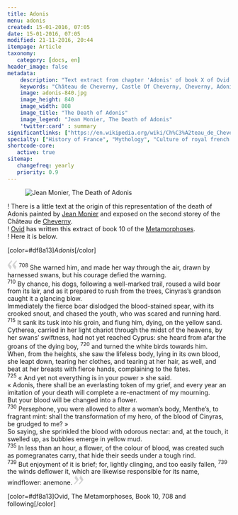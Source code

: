 ```yaml
---
title: Adonis 
menu: adonis
created: 15-01-2016, 07:05
date: 15-01-2016, 07:05
modified: 21-11-2016, 20:44
itempage: Article
taxonomy:
   category: [docs, en]
header_image: false
metadata:
    description: "Text extract from chapter 'Adonis' of book X of Ovid's Metamorphoses and used by painter jean Monier to realise the canvas representing The Death of Adonis exposed in the second storey of the Château de Cheverny"
    keywords: "Château de Cheverny, Castle Of Cheverny, Cheverny, Adonis, The Death of Adonis, Ovid, The Metamorphoses, Jean Monier"
    image: adonis-840.jpg
    image_height: 840
    image_width: 808
    image_title: "The Death of Adonis"
    image_legend: "Jean Monier, The Death of Adonis"
    'twitter:card' : summary
significantlinks: ["https://en.wikipedia.org/wiki/Ch%C3%A2teau_de_Cheverny"]
specialty: ["History of France", "Mythology", "Culture of royal french court", "Litterature of the Roman Empire", "Roman Imperial Litterature"]
shortcode-core:
   active: true
sitemap:
   changefreq: yearly
   priority: 0.9
---
```

<figure><picture>
<source sizes="(max-width: 767px) 98vw, 52vw" srcset="
/user/sites/docs/pages/01.reference/03.chateaux-de-la-loire/03.cheverny/01.adonis/adonis-280.webp 280w,
/user/sites/docs/pages/01.reference/03.chateaux-de-la-loire/03.cheverny/01.adonis/adonis-380.webp 380w,
/user/sites/docs/pages/01.reference/03.chateaux-de-la-loire/03.cheverny/01.adonis/adonis-480.webp 480w,
/user/sites/docs/pages/01.reference/03.chateaux-de-la-loire/03.cheverny/01.adonis/adonis-640.webp 640w,
/user/sites/docs/pages/01.reference/03.chateaux-de-la-loire/03.cheverny/01.adonis/adonis-840.webp 840w" type="image/webp">
<img src="/user/sites/docs/pages/01.reference/03.chateaux-de-la-loire/03.cheverny/01.adonis/adonis-840.jpg" sizes="(max-width: 767px) 98vw, 52vw" srcset="
/user/sites/docs/pages/01.reference/03.chateaux-de-la-loire/03.cheverny/01.adonis/adonis-280.jpg 280w,
/user/sites/docs/pages/01.reference/03.chateaux-de-la-loire/03.cheverny/01.adonis/adonis-380.jpg 380w,
/user/sites/docs/pages/01.reference/03.chateaux-de-la-loire/03.cheverny/01.adonis/adonis-480.jpg 480w,
/user/sites/docs/pages/01.reference/03.chateaux-de-la-loire/03.cheverny/01.adonis/adonis-640.jpg 640w,
/user/sites/docs/pages/01.reference/03.chateaux-de-la-loire/03.cheverny/01.adonis/adonis_840.jpp 840w" title="Jean Monier, The Death of Adonis" alt="Jean Monier, The Death of Adonis" class="class-diane-img">
</picture></figure>

! There is a little text at the origin of this representation of the death of Adonis painted by [Jean Monier][4] and exposed on the second storey of the Château de [Cheverny][1].  
! [Ovid][2] has written this extract of book 10 of the [Metamorphoses][3].  
! Here it is below.

[color=#df8a13]*Adonis*[/color]  

<span><svg id="quotesleft" xmlns="http://www.w3.org/2000/svg" version="1" width="22px" height="22px" viewBox="0 0 78 78" fill="lightgrey" opacity="1"><path d="M76.5 9.0009L57.0898 32.605c-.88226 1.10283-.88226 1.54397-.88226 1.76454 0 1.10286 1.76455 3.30857 2.8674 4.632l13.0167 14.99877L61.50123 74.9545 50.4727 59.51456c-2.87047-3.97028-10.80793-15.88413-10.80793-19.19267 0-1.76458.6617-2.4263 6.6171-9.7051C60.8395 12.74754 63.04522 10.98297 70.98575 3.0455L76.5 9.00092zm-38.16172 0L18.9281 32.605c-.88228 1.10283-.88228 1.54397-.88228 1.76454 0 1.10286 1.76457 3.30857 2.86742 4.632L33.92688 54.0003 23.3395 74.9545 12.30793 59.51456C9.44053 55.54428 1.5 43.63043 1.5 40.3219c0-1.76458.6617-2.4263 6.6171-9.7051C22.67475 12.74754 24.88043 10.98297 32.82097 3.0455l5.51732 5.9554z"/></svg></span>
<sup>708</sup> She warned him, and made her way through the air, drawn by harnessed swans, but his courage defied the warning.  
<sup>710</sup> By chance, his dogs, following a well-marked trail, roused a wild boar from its lair, and as it prepared to rush from the trees, Cinyras’s grandson caught it a glancing blow.  
Immediately the fierce boar dislodged the blood-stained spear, with its crooked snout, and chased the youth, who was scared and running hard.  
<sup>715</sup> It sank its tusk into his groin, and flung him, dying, on the yellow sand.  
Cytherea, carried in her light chariot through the midst of the heavens, by her swans’ swiftness, had not yet reached Cyprus: she heard from afar the groans of the dying boy, <sup>720</sup> and turned the white birds towards him.  
When, from the heights, she saw the lifeless body, lying in its own blood, she leapt down, tearing her clothes, and tearing at her hair, as well, and beat at her breasts with fierce hands, complaining to the fates.  
<sup>725</sup> « And yet not everything is in your power » she said.  
« Adonis, there shall be an everlasting token of my grief, and every year an imitation of your death will complete a re-enactment of my mourning.  
But your blood will be changed into a flower.  
<sup>730</sup> Persephone, you were allowed to alter a woman’s body, Menthe’s, to fragrant mint: shall the transformation of my hero, of the blood of Cinyras, be grudged to me? »  
So saying, she sprinkled the blood with odorous nectar: and, at the touch, it swelled up, as bubbles emerge in yellow mud.  
<sup>735</sup> In less than an hour, a flower, of the colour of blood, was created such as pomegranates carry, that hide their seeds under a tough rind.  
<sup>739</sup> But enjoyment of it is brief; for, lightly clinging, and too easily fallen, <sup>739</sup> the winds deflower it, which are likewise responsible for its name, windflower: anemone. <span><svg id="quotesright" xmlns="http://www.w3.org/2000/svg" version="1" width="22px" height="22px" viewBox="0 0 78 78" fill="lightgrey" opacity="1"><path d="M1.5 68.9991L20.9102 45.395c.88226-1.10283.88226-1.54397.88226-1.76454 0-1.10286-1.76455-3.30857-2.8674-4.632L5.90836 23.9997 16.49877 3.0455 27.5273 18.48544c2.87047 3.97028 10.80793 15.88413 10.80793 19.19267 0 1.76458-.6617 2.4263-6.6171 9.7051C17.1605 65.25246 14.95478 67.01703 7.01425 74.9545L1.5 68.99908zm38.16172 0L59.0719 45.395c.88228-1.10283.88228-1.54397.88228-1.76454 0-1.10286-1.76457-3.30857-2.86742-4.632L44.07312 23.9997 54.6605 3.0455l11.03157 15.43992C68.55947 22.45572 76.5 34.36957 76.5 37.6781c0 1.76458-.6617 2.4263-6.6171 9.7051C55.32526 65.25246 53.11957 67.01703 45.17904 74.9545l-5.51732-5.9554z"/></svg></span>


[color=#df8a13]Ovid, The Metamorphoses, Book 10, 708 and following[/color]  

[1]: https://en.wikipedia.org/wiki/Ch%C3%A2teau_de_Cheverny "https://en.wikipedia.org/wiki/Château_de_Cheverny"
[2]: https://en.wikipedia.org/wiki/Ovid "https://en.wikipedia.org/wiki/Ovid"
[3]: https://en.wikipedia.org/wiki/Metamorphoses "https://en.wikipedia.org/wiki/Metamorphoses"
[4]: https://en.wikipedia.org/wiki/Jean_Monier "https://en.wikipedia.org/wiki/Jean_Monier"